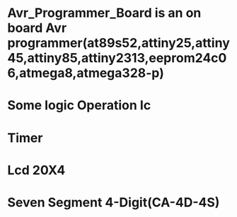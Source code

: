 # Avr_Programmer_Board is an on board Avr programmer(at89s52,attiny25,attiny45,attiny85,attiny2313,eeprom24c06,atmega8,atmega328-p) 
# Some logic Operation Ic   
# Timer   
# Lcd 20X4 
# Seven Segment 4-Digit(CA-4D-4S)
 
  
